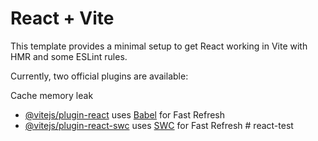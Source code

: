 # React + Vite

This template provides a minimal setup to get React working in Vite with HMR and some ESLint rules.

Currently, two official plugins are available:

Cache memory leak

- [@vitejs/plugin-react](https://github.com/vitejs/vite-plugin-react/blob/main/packages/plugin-react/README.md) uses [Babel](https://babeljs.io/) for Fast Refresh
- [@vitejs/plugin-react-swc](https://github.com/vitejs/vite-plugin-react-swc) uses [SWC](https://swc.rs/) for Fast Refresh
#   r e a c t - t e s t 
 
 
